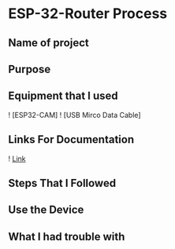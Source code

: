 # ESP-32-Router Process

## Name of project

## Purpose

## Equipment that I used
! [ESP32-CAM]
! [USB Mirco Data Cable]

## Links For Documentation
! [Link](https://github.com/CyberVirtuals/ESP-32-Router/blob/main/ESP%2032%20Project.png)

## Steps That I Followed

## Use the Device

## What I had trouble with
